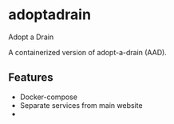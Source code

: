 # adoptadrain
Adopt a Drain

A containerized version of adopt-a-drain (AAD).

## Features
* Docker-compose 
* Separate services from main website
* 
